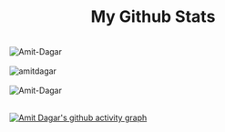 

<div align="center">
	<h1 align="center">My Github Stats</h1>
</div>
<br/>

<div align="left">
	<img align="center" src="https://github-readme-stats.vercel.app/api?username=Amit-Dagar&show_icons=true&theme=dracula" alt="Amit-Dagar" />
</div>
<br/>

<div align="left">
	<img src="https://github-readme-stats.vercel.app/api/top-langs?username=Amit-Dagar&show_icons=true&theme=dark&locale=en&layout=compact" alt="amitdagar" />
</div>
<br/>


<div align="left">
	<img src="https://github-readme-streak-stats.herokuapp.com/?user=Amit-Dagar&theme=shades-of-purple" alt="Amit-Dagar" />
</div>

<br/>

[![Amit Dagar's github activity graph](https://activity-graph.herokuapp.com/graph?username=Amit-Dagar&theme=react-dark)](https://github.com/Amit-Dagar/github-readme-activity-graph)
